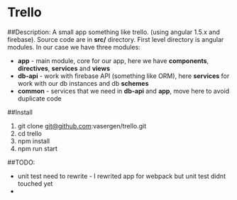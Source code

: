 # Trello 

##Description: A small app something like trello. (using angular 1.5.x and firebase).
Source code are in **src/** directory. First level directory is angular modules. In our case we have three 
 modules: 
 - **app** - main module, core for our app, here we have **components**, **directives**, **services** and **views**
 - **db-api** - work with firebase API (something like ORM), here **services** for work with our db instances and db **schemes** 
 - **common** - services that we need in **db-api** and **app**, move here to avoid duplicate code
 
##Install 
1. git clone git@github.com:vasergen/trello.git
1. cd trello
1. npm install
1. npm run start

##TODO:
 - unit test need to rewrite - I rewrited app for webpack but unit test didnt touched yet
 - 


